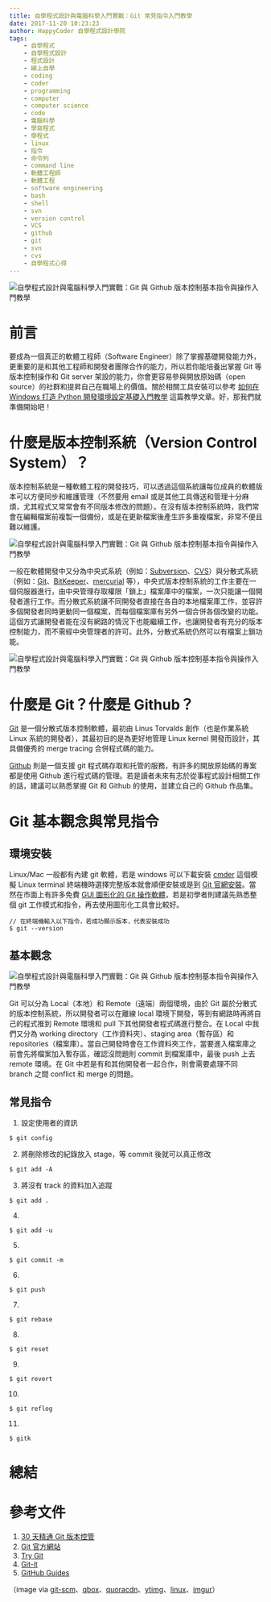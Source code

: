 ```yaml
---
title: 自學程式設計與電腦科學入門實戰：Git 常見指令入門教學
date: 2017-11-20 10:23:23
author: HappyCoder 自學程式設計學院
tags: 
    - 自學程式
    - 自學程式設計
    - 程式設計
    - 線上自學
    - coding
    - coder
    - programming
    - computer
    - computer science
    - code
    - 電腦科學
    - 學寫程式
    - 學程式
    - linux
    - 指令
    - 命令列
    - command line
    - 軟體工程師
    - 軟體工程
    - software engineering
    - bash
    - shell
    - svn
    - version control
    - VCS
    - github
    - git
    - svn
    - cvs
    - 自學程式心得   
---
```


![自學程式設計與電腦科學入門實戰：Git 與 Github 版本控制基本指令與操作入門教學](/images/cs101/git.png)

# 前言
要成為一個真正的軟體工程師（Software Engineer）除了掌握基礎開發能力外，更重要的是和其他工程師和開發者團隊合作的能力，所以若你能培養出掌握 Git 等版本控制操作和 Git server 架設的能力，你會更容易參與開放原始碼（open source）的社群和提昇自己在職場上的價值。關於相關工具安裝可以參考 [如何在 Windows 打造 Python 開發環境設定基礎入門教學](/2017/11/17/how-to-setup-python-development-environment-in-windows/) 這篇教學文章。好，那我們就準備開始吧！

# 什麼是版本控制系統（Version Control System）？
版本控制系統是一種軟體工程的開發技巧，可以透過這個系統讓每位成員的軟體版本可以方便同步和維護管理（不然要用 email 或是其他工具傳送和管理十分麻煩，尤其程式又常常會有不同版本修改的問題）。在沒有版本控制系統時，我們常會在編輯檔案前複製一個備份，或是在更新檔案後產生許多重複檔案，非常不便且難以維護。

![自學程式設計與電腦科學入門實戰：Git 與 Github 版本控制基本指令與操作入門教學](/images/cs101/files.png)

一般在軟體開發中又分為中央式系統（例如：[Subversion](https://zh.wikipedia.org/wiki/Subversion)、[CVS](https://zh.wikipedia.org/wiki/%E5%8D%94%E4%BD%9C%E7%89%88%E6%9C%AC%E7%B3%BB%E7%B5%B1)）與分散式系統（例如：[Git](https://git-scm.com/)、[BitKeeper](BitKeeper)、[mercurial](https://zh.wikipedia.org/zh-tw/Mercurial) 等），中央式版本控制系統的工作主要在一個伺服器進行，由中央管理存取權限「鎖上」檔案庫中的檔案，一次只能讓一個開發者進行工作。而分散式系統讓不同開發者直接在各自的本地檔案庫工作，並容許多個開發者同時更動同一個檔案，而每個檔案庫有另外一個合併各個改變的功能。這個方式讓開發者能在沒有網路的情況下也能繼續工作，也讓開發者有充分的版本控制能力，而不需經中央管理者的許可。此外，分散式系統仍然可以有檔案上鎖功能。

![自學程式設計與電腦科學入門實戰：Git 與 Github 版本控制基本指令與操作入門教學](/images/cs101/github.png)

# 什麼是 Git？什麼是 Github？
[Git](https://zh.wikipedia.org/wiki/Git) 是一個分散式版本控制軟體，最初由 Linus Torvalds 創作（也是作業系統 Linux 系統的開發者），其最初目的是為更好地管理 Linux kernel 開發而設計，其具備優秀的 merge tracing 合併程式碼的能力。

[Github](https://github.com) 則是一個支援 git 程式碼存取和托管的服務，有許多的開放原始碼的專案都是使用 Github 進行程式碼的管理。若是讀者未來有志於從事程式設計相關工作的話，建議可以熟悉掌握 Git 和 Github 的使用，並建立自己的 Github 作品集。

# Git 基本觀念與常見指令
## 環境安裝
Linux/Mac 一般都有內建 git 軟體，若是 windows 可以下載安裝 [cmder](http://cmder.net/) 這個模擬 Linux terminal 終端機時選擇完整版本就會順便安裝或是到 [Git 官網安裝](https://git-scm.com/)。當然在市面上有許多免費 [GUI 圖形化的 Git 操作軟體](https://git-scm.com/download/gui/linux)，若是初學者則建議先熟悉整個 git 工作模式和指令，再去使用圖形化工具會比較好。

```
// 在終端機輸入以下指令，若成功顯示版本，代表安裝成功
$ git --version
```

## 基本觀念

![自學程式設計與電腦科學入門實戰：Git 與 Github 版本控制基本指令與操作入門教學](/images/cs101/git-workflow.png)

Git 可以分為 Local（本地）和 Remote（遠端）兩個環境，由於 Git 屬於分散式的版本控制系統，所以開發者可以在離線 local 環境下開發，等到有網路時再將自己的程式推到 Remote 環境和 pull 下其他開發者程式碼進行整合。在 Local 中我們又分為 working directory（工作資料夾）、staging area（暫存區）和 repositories（檔案庫）。當自己開發時會在工作資料夾工作，當要進入檔案庫之前會先將檔案加入暫存區，確認沒問題則 commit 到檔案庫中，最後 push 上去 remote 環境。在 Git 中若是有和其他開發者一起合作，則會需要處理不同 branch 之間 conflict 和 merge 的問題。

## 常見指令

1. 設定使用者的資訊
``` 
$ git config
```

2. 將刪除修改的紀錄放入 stage，等 commit 後就可以真正修改
```
$ git add -A
```

3. 將沒有 track 的資料加入追蹤
```
$ git add .
```

4.
```
$ git add -u
```

5. 
```
$ git commit -m
```

6. 
```
$ git push
```

7. 
```
$ git rebase
```

8. 
```
$ git reset
```

9. 
```
$ git revert
```

10. 
```
$ git reflog
```

11. 
```
$ gitk
```

# 總結


# 參考文件
1. [30 天精通 Git 版本控管](https://github.com/doggy8088/Learn-Git-in-30-days/blob/master/zh-tw/README.md)
2. [Git 官方網站](https://git-scm.com/)
3. [Try Git](https://www.codeschool.com/courses/try-git)
4. [Git-it](http://jlord.us/git-it/index-zhtw.html)
5. [GitHub Guides](https://guides.github.com)

（image via [git-scm](https://git-scm.com/images/logos/downloads/Git-Logo-1788C.png)、[qbox](https://dn-sdkcnssl.qbox.me/article/fyuBUISCkmddVNC0t2Iu.png)、[quoracdn](https://qph.ec.quoracdn.net/main-qimg-3aa29f29ede6a8245b6964f663c60339)、[ytimg](https://i.ytimg.com/vi/DPIPC25xzUM/maxresdefault.jpg)、[linux](https://3c1703fe8d.site.internapcdn.net/newman/gfx/news/hires/2014/linux.jpg)、[imgur](https://i.stack.imgur.com/RUIIq.png)）
